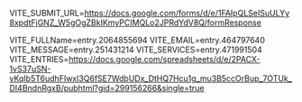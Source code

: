 

VITE_SUBMIT_URL=https://docs.google.com/forms/d/e/1FAIpQLSeISuULYy8xpdtFjGNZ_W5gOgZBkIKmyPCIMQLo2JPRdYdV8Q/formResponse



VITE_FULLName=entry.2064855694
VITE_EMAIL=entry.464797640
VITE_MESSAGE=entry.251431214
VITE_SERVICES=entry.471991504
VITE_ENTRIES=https://docs.google.com/spreadsheets/d/e/2PACX-1vS37uSN-vKqIb5T6udhFIwxl3Q6fSE7WdbUDx_DtHQ7Hcu1g_mu3B5ccOrBup_7OTUk_DI4BndnRgxB/pubhtml?gid=299156266&single=true